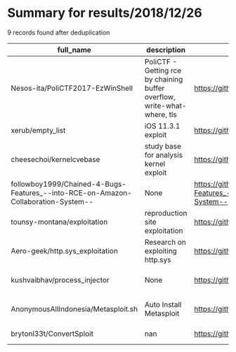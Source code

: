
# Summary for results/2018/12/26
    
9 records found after deduplication

| full_name | description | html_url | matched_list | matched_count | pushed_at | size | stargazers_count | language | forks_count | vul_ids |
|-----------------------------------------------------------------------------------|--------------------------------------------------------------------------|------------------------------------------------------------------------------------------------------|----------------------------------|-----------------|---------------------------|--------|--------------------|------------|---------------|-----------|
| Nesos-ita/PoliCTF2017-EzWinShell | PoliCTF - Getting rce by chaining buffer overflow, write-what-where, tls | https://github.com/Nesos-ita/PoliCTF2017-EzWinShell | ['rce'] | 1 | 2018-12-26 10:15:06+00:00 | 461 | 0 | C++ | 0 | [] |
| xerub/empty_list | iOS 11.3.1 exploit | https://github.com/xerub/empty_list | ['exploit'] | 1 | 2018-12-26 11:33:47+00:00 | 853 | 47 | C | 5 | [] |
| cheesechoi/kernelcvebase | study base for analysis kernel exploit | https://github.com/cheesechoi/kernelcvebase | ['exploit'] | 1 | 2018-12-26 02:05:48+00:00 | 0 | 0 | | 0 | [] |
| followboy1999/Chained-4-Bugs-Features_--into-RCE-on-Amazon-Collaboration-System-- | None | https://github.com/followboy1999/Chained-4-Bugs-Features_--into-RCE-on-Amazon-Collaboration-System-- | ['rce'] | 1 | 2018-12-26 04:18:55+00:00 | 4709 | 0 | Dockerfile | 0 | [] |
| tounsy-montana/exploitation | reproduction site exploitation | https://github.com/tounsy-montana/exploitation | ['exploit'] | 1 | 2018-12-26 11:16:28+00:00 | 648 | 1 | HTML | 0 | [] |
| Aero-geek/http.sys_exploitation | Research on exploiting http.sys | https://github.com/Aero-geek/http.sys_exploitation | ['exploit'] | 1 | 2018-12-26 11:48:55+00:00 | 0 | 0 | | 0 | [] |
| kushvaibhav/process_injector | None | https://github.com/kushvaibhav/process_injector | ['metasploit module OR payload'] | 1 | 2018-12-26 17:56:50+00:00 | 3 | 0 | Python | 0 | [] |
| AnonymousAllIndonesia/Metasploit.sh | Auto Install Metasploit | https://github.com/AnonymousAllIndonesia/Metasploit.sh | ['metasploit module OR payload'] | 1 | 2018-12-26 18:12:17+00:00 | 2 | 0 | Shell | 0 | [] |
| brytonl33t/ConvertSploit | nan | https://github.com/brytonl33t/ConvertSploit | ['sploit'] | 1 | 2018-12-26 18:52:23+00:00 | 0 | 0 | Ruby | 0 | [] |
